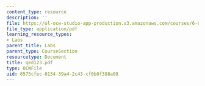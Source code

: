 ```yaml
---
content_type: resource
description: ''
file: https://ol-ocw-studio-app-production.s3.amazonaws.com/courses/6-071j-introduction-to-electronics-signals-and-measurement-spring-2006/6575cfec013439a42c43cf0b0f388a08_qed123.pdf
file_type: application/pdf
learning_resource_types:
- Labs
parent_title: Labs
parent_type: CourseSection
resourcetype: Document
title: qed123.pdf
type: OCWFile
uid: 6575cfec-0134-39a4-2c43-cf0b0f388a08
---
```

